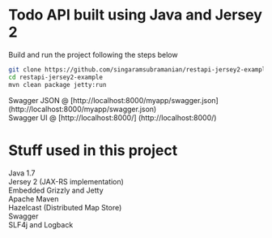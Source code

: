 # Todo API built using Java and Jersey 2 

Build and run the project following the steps below

```bash
git clone https://github.com/singaramsubramanian/restapi-jersey2-example.git
cd restapi-jersey2-example
mvn clean package jetty:run
```

Swagger JSON @ [http://localhost:8000/myapp/swagger.json] (http://localhost:8000/myapp/swagger.json)  
Swagger UI @ [http://localhost:8000/] (http://localhost:8000/)  

# Stuff used in this project

Java 1.7  
Jersey 2 (JAX-RS implementation)  
Embedded Grizzly and Jetty  
Apache Maven  
Hazelcast (Distributed Map Store)  
Swagger  
SLF4j and Logback
